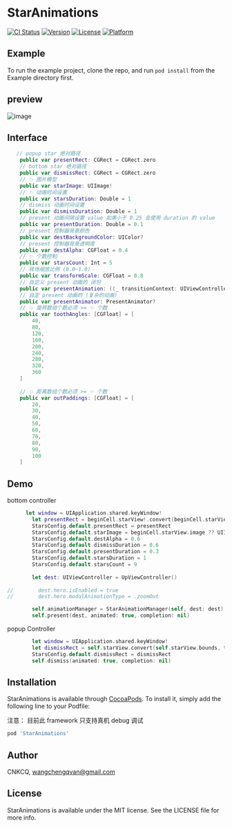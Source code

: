 # StarAnimations

[![CI Status](https://img.shields.io/travis/CNKCQ/StarAnimations.svg?style=flat)](https://travis-ci.org/CNKCQ/StarAnimations)
[![Version](https://img.shields.io/cocoapods/v/StarAnimations.svg?style=flat)](https://cocoapods.org/pods/StarAnimations)
[![License](https://img.shields.io/cocoapods/l/StarAnimations.svg?style=flat)](https://cocoapods.org/pods/StarAnimations)
[![Platform](https://img.shields.io/cocoapods/p/StarAnimations.svg?style=flat)](https://cocoapods.org/pods/StarAnimations)

## Example

To run the example project, clone the repo, and run `pod install` from the Example directory first.
## preview

![image](https://s27.aconvert.com/convert/p3r68-cdx67/3lhc7-6czie.gif)

## Interface
```swift
   // popup star 绝对路径
    public var presentRect: CGRect = CGRect.zero
    // bottom star 绝对路径
    public var dismissRect: CGRect = CGRect.zero
    // ✨ 图片模型
    public var starImage: UIImage!
    // ✨ 动画时间设置
    public var starsDuration: Double = 1
    // dismiss 动画时间设置
    public var dismissDuration: Double = 1
    // present 动画间隔设置 value 如果小于 0.25 会使用 duration 的 value
    public var presentDuration: Double = 0.1
    // present 控制器背景颜色
    public var destBackgroundColor: UIColor?
    // present 控制器背景透明度
    public var destAlpha: CGFloat = 0.4
    // ✨ 个数控制
    public var starsCount: Int = 5
    // 转场缩放比例 (0.0~1.0)
    public var transformScale: CGFloat = 0.8
    // 自定义 present 动画的 闭包
    public var presentAnimation: ((_ transitionContext: UIViewControllerContextTransitioning, _ duration: Double) -> (Void))? = nil
    // 自定 present 动画的 (复杂的动画)
    public var presentAnimator: PresentAnimator?
    // 💥 旋转数组个数必须 >= ✨ 个数
    public var toothAngles: [CGFloat] = [
        40,
        80,
        120,
        160,
        200,
        240,
        280,
        320,
        360
    ]
    
    // 💥 距离数组个数必须 >= ✨ 个数
    public var outPaddings: [CGFloat] = [
        20,
        30,
        40,
        50,
        60,
        70,
        80,
        90,
        100
    ]
```

## Demo
bottom controller

```swift
      let window = UIApplication.shared.keyWindow!
        let presentRect = beginCell.starView!.convert(beginCell.starView!.bounds, to: window)
        StarsConfig.default.presentRect = presentRect
        StarsConfig.default.starImage = beginCell.starView.image ?? UIImage(named: "icon_star_filled")
        StarsConfig.default.destAlpha = 0.6
        StarsConfig.default.dismissDuration = 0.6
        StarsConfig.default.presentDuration = 0.3
        StarsConfig.default.starsDuration = 1
        StarsConfig.default.starsCount = 9
        
        let dest: UIViewController = UpViewController()
        
//        dest.hero.isEnabled = true
//        dest.hero.modalAnimationType = .zoomOut 

        self.animationManager = StarAnimationManager(self, dest: dest)
        self.present(dest, animated: true, completion: nil)
```
popup Controller

```swift
        let window = UIApplication.shared.keyWindow!
        let dismissRect = self.starView.convert(self.starView.bounds, to: window);
        StarsConfig.default.dismissRect = dismissRect
        self.dismiss(animated: true, completion: nil)
```

## Installation

StarAnimations is available through [CocoaPods](https://cocoapods.org). To install
it, simply add the following line to your Podfile:

注意： 目前此 framework 只支持真机 debug 调试

```ruby
pod 'StarAnimations'
```

## Author

CNKCQ, wangchengqvan@gmail.com

## License

StarAnimations is available under the MIT license. See the LICENSE file for more info.


